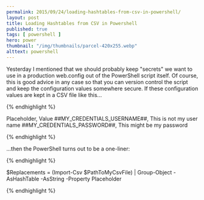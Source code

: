 ```yaml
---
permalink: 2015/09/24/loading-hashtables-from-csv-in-powershell/
layout: post
title: Loading Hashtables from CSV in Powershell
published: true 
tags: [ powershell ]
hero: power
thumbnail: "/img/thumbnails/parcel-420x255.webp"
alttext: powershell
---
```


Yesterday I mentioned that we should probably keep "secrets" we want to use in a production web.config out 
of the PowerShell script itself. Of course, this is good advice in any case so that you can version control 
the script and keep the configuration values somewhere secure. If these configuration values are kept in a 
CSV file like this...

{% endhighlight %}

Placeholder, Value
##MY_CREDENTIALS_USERNAME##, This is not my user name 
##MY_CREDENTIALS_PASSWORD##, This might be my password

{% endhighlight %}

...then the PowerShell turns out to be a one-liner:

{% endhighlight %}

$Replacements = (Import-Csv $PathToMyCsvFile) | Group-Object -AsHashTable -AsString -Property Placeholder

{% endhighlight %}

